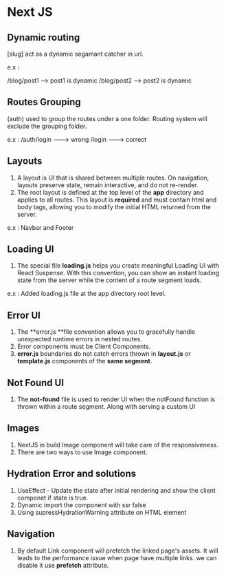 # Next JS

## Dynamic routing 
[slug] act as a dynamic segamant catcher in url.

e.x :

/blog/post1 --> post1 is dynamic
/blog/post2 --> post2 is dynamic

## Routes Grouping

(auth) used to group the routes under a one folder. Routing system will exclude the grouping folder.

e.x : 
/auth/login ---> wrong 
/login ---> correct

## Layouts
1. A layout is UI that is shared between multiple routes. On navigation, layouts preserve state, remain interactive, and do not re-render.
2. The root layout is defined at the top level of the **app** directory and applies to all routes. This layout is **required** and must contain html and body tags, allowing you to modify the initial HTML returned from the server.

e.x :
Navbar and Footer

## Loading UI
1. The special file **loading.js** helps you create meaningful Loading UI with React Suspense. With this convention, you can show an instant loading state from the server while the content of a route segment loads.

e.x : 
Added loading.js file at the app directory root level.

## Error UI
1. The **error.js **file convention allows you to gracefully handle unexpected runtime errors in nested routes.
2. Error components must be Client Components.
3. **error.js** boundaries do not catch errors thrown in **layout.js** or **template.js** components of the **same segment**. 

## Not Found UI
1. The **not-found** file is used to render UI when the notFound function is thrown within a route segment. Along with serving a custom UI

## Images
1. NextJS in build Image component will take care of the responsiveness.
2. There are two ways to use Image component.

## Hydration Error and solutions
1. UseEffect - Update the state after initial rendering and show the client componet if state is true.
2. Dynamic import the component with ssr false
3. Using supressHydrationWarning attribute on HTML element

## Navigation
1. By default Link component will prefetch the linked page's assets. It will leads to the performance issue when page have multiple links. we can disable it use **prefetch** attribute.
